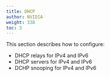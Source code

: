 ```yaml
---
title: DHCP
author: NVIDIA
weight: 338
toc: 3
---
```

This section describes how to configure:
- DHCP relays for IPv4 and IPv6
- DHCP servers for IPv4 and IPv6
- DCHP snooping for IPv4 and IPv6
